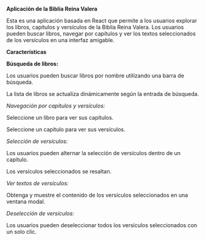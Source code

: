 **Aplicación de la Biblia Reina Valera**

Esta es una aplicación basada en React que permite a los usuarios explorar los libros, capítulos y versículos de la Biblia Reina Valera. Los usuarios pueden buscar libros, navegar por capítulos y ver los textos seleccionados de los versículos en una interfaz amigable.

**Características**

**Búsqueda de libros:**

Los usuarios pueden buscar libros por nombre utilizando una barra de búsqueda.

La lista de libros se actualiza dinámicamente según la entrada de búsqueda.

*Navegación por capítulos y versículos:*

Seleccione un libro para ver sus capítulos.

Seleccione un capítulo para ver sus versículos.

*Selección de versículos:*

Los usuarios pueden alternar la selección de versículos dentro de un capítulo.

Los versículos seleccionados se resaltan.

*Ver textos de versículos:*

Obtenga y muestre el contenido de los versículos seleccionados en una ventana modal.

*Deselección de versículos:*

Los usuarios pueden deseleccionar todos los versículos seleccionados con un solo clic.